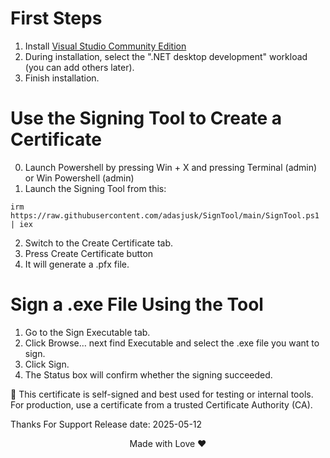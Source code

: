 # First Steps
1. Install [Visual Studio Community Edition](https://visualstudio.microsoft.com/downloads/)
2. During installation, select the ".NET desktop development" workload (you can add others later).
3. Finish installation.

# Use the Signing Tool to Create a Certificate
0. Launch Powershell by pressing Win + X and pressing Terminal (admin) or Win Powershell (admin)
1. Launch the Signing Tool from this:
```
irm https://raw.githubusercontent.com/adasjusk/SignTool/main/SignTool.ps1 | iex
```
2. Switch to the Create Certificate tab.
3. Press Create Certificate button
4. It will generate a .pfx file.

# Sign a .exe File Using the Tool
1. Go to the Sign Executable tab.
3. Click Browse… next find Executable and select the .exe file you want to sign.
4. Click Sign.
5. The Status box will confirm whether the signing succeeded.

📝 This certificate is self-signed and best used for testing or internal tools. For production, use a certificate from a trusted Certificate Authority (CA).

Thanks For Support
Release date: 2025-05-12
<p align="center">Made with Love ❤️</p>
